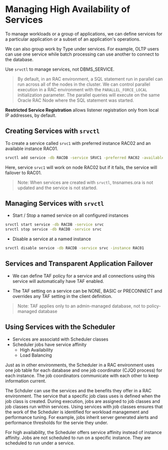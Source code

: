# Managing High Availability of Services

To manage workloads or a group of applications, we can define services for a particular application or a subset of an application's operations.

We can also group work by Type under services. For example, OLTP users can use one service while batch processing can use another to connect to the database.

Use `srvctl` to manage services, not DBMS_SERVICE.

> By default, in an RAC environment, a SQL statement run in parallel can run across all of the nodes in the cluster.
> We can control parallel execution in a RAC environment with the `PARALLEL_FORCE_LOCAL` initialization parameter. The parallel queries will execute on the same Oracle RAC Node where the SQL statement was started.

**Restricted Service Registration** allows listener registration only from local IP addresses, by default.

## Creating Services with `srvctl`

To create a service called `srvc1` with preferred instance RAC02 and an available instance RAC01.

```sh
srvctl add service -db RACDB -service SRVC1 -preferred RAC02 -available RAC01
```

Here, service `srvc1` will work on node RAC02 but if it fails, the service will failover to RAC01.

>Note: When services are created with `srvctl`, tnsnames.ora is not updated and the service is not started.

## Managing Services with `srvctl`

* Start / Stop a named service on all configured instances

```sh
srvctl start service -db RACDB -service srvc
srvctl stop service -db RACDB -service srvc
```

* Disable a service at a named instance

```sh
srvctl disable service -db RACDB -service srvc -instance RAC01
```

## Services and Transparent Application Failover

* We can define TAF policy for a service and all connections using this service will automatically have TAF enabled.

* The TAF setting on a service can be NONE, BASIC or PRECONNECT and overrides any TAF setting in the client definition.

>Note: TAF applies only to an admin-managed database, not to policy-managed database


## Using Services with the Scheduler

* Services are associatd with Scheduler classes
* Scheduler jobs have service affinity
  * High Availability
  * Load Balancing

Just as in other environments, the Scheduler in a RAC environment uses one job table for each database and one job coordinator (CJQ0 process) for each instance. The job coordinators communicate with each other to keep information current.

The Schduler can use the services and the benefits they offer in a RAC environment. The service that a specific job class uses is defined when the job class is created.
During execution, jobs are assigned to job classes and job classes run within services.
Using services with job classes ensures that the work of the Scheduler is identified for workload management and performance tuning.
For example, jobs inherit server generated alerts and performance thresholds for the servie they under.

For high availability, the Scheduler offers service affinity instead of instance affinity. Jobs are not scheduled to run on a specific instance. They are scheduled to run under a service.
